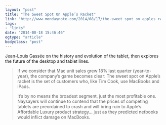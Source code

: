 ```yaml
---
layout: "post"
title: "The Sweet Spot On Apple’s Racket"
link: "http://www.mondaynote.com/2014/08/17/the-sweet_spot_on_apples_racket/"
tags: 
- "links"
date: "2014-08-18 15:46:46"
ogtype: "article"
bodyclass: "post"
---
```


Jean-Louis Gassée on the history and evolution of the tablet, then explores the future of the desktop and tablet lines.

> If we consider that Mac unit sales grew 18% last quarter (year-to-year), the company’s game becomes clear: The sweet spot on Apple’s racket is the set of customers who, like Tim Cook, use MacBooks and iPads.
> 
> It’s by no means the broadest segment, just the most profitable one. Naysayers will continue to contend that the prices of competing tablets are preordained to crash and will bring ruin to Apple’s Affordable Luxury product strategy… just as they predicted netbooks would inflict damage on MacBooks.